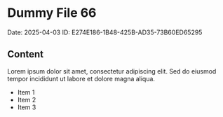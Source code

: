 # Dummy File 66

Date: 2025-04-03
ID: E274E186-1B48-425B-AD35-73B60ED65295

## Content

Lorem ipsum dolor sit amet, consectetur adipiscing elit.
Sed do eiusmod tempor incididunt ut labore et dolore magna aliqua.

* Item 1
* Item 2
* Item 3
